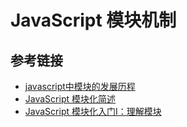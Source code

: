 # JavaScript 模块机制

## 参考链接

- [javascript中模块的发展历程](http://blog.liucunyang.cn/2017/12/01/module/#more)
- [JavaScript 模块化简述](https://juejin.im/post/58882a42128fe100684ad9de)
- [JavaScript 模块化入门Ⅰ：理解模块](https://zhuanlan.zhihu.com/p/22890374)